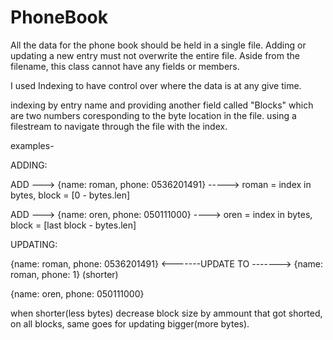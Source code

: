 # PhoneBook

All the data for the phone book should be held in a single file.
Adding or updating a new entry must not overwrite the entire file. 
Aside from the filename, this class cannot have any fields or members. 

I used Indexing to have control over where the data is at any give time.

indexing by entry name and providing another field called "Blocks" which are two numbers coresponding to the byte location in the file.
using a filestream to navigate through the file with the index.

examples-

ADDING:

ADD ---> {name: roman, phone: 0536201491} -----> roman = index in bytes, block = [0 - bytes.len]

ADD ---> {name: oren, phone: 050111000}  ---->   oren = index in bytes, block = [last block - bytes.len]

UPDATING:

{name: roman, phone: 0536201491}   <-------UPDATE TO -------> {name: roman, phone: 1}  (shorter)

{name: oren, phone: 050111000} 

when shorter(less bytes) decrease block size by ammount that got shorted, on all blocks, same goes for updating bigger(more bytes).
